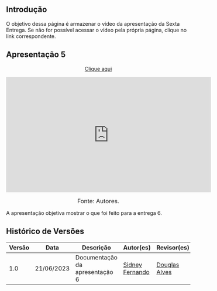 ## Introdução

O objetivo dessa página é armazenar o vídeo da apresentação da Sexta Entrega. Se não for possível acessar o vídeo pela própria página, clique no link correspondente.

## Apresentação 5
<p style="text-align: center"><a href="https://www.youtube.com/watch?v=lEm6wGfnnfI&ab_channel=SidneyFernando" target="blanket">Clique aqui</a></p>



<p style="text-align: center"><iframe width="560" height="315" src="https://www.youtube.com/embed/lEm6wGfnnfI" title="YouTube video player" frameborder="0" allow="accelerometer; autoplay; clipboard-write; encrypted-media; gyroscope; picture-in-picture; web-share" allowfullscreen></iframe></p>

<font size="3"><p style="text-align: center">Fonte: Autores.</p></font>


A apresentação objetiva mostrar o que foi feito para a entrega 6.



## Histórico de Versões

Versão  | Data | Descrição | Autor(es) | Revisor(es)
-------- | ------ | ------ | ---------- | ----------
1.0 | 21/06/2023 | Documentação da apresentação 6 | [Sidney Fernando](https://github.com/nando3d3) | [Douglas Alves](https://github.com/dougalvs)
